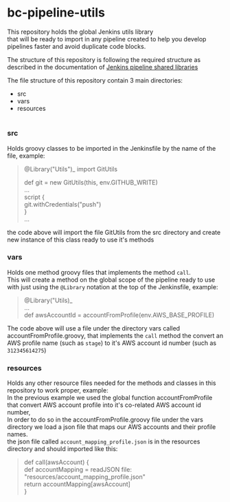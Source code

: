 # bc-pipeline-utils

This repository holds the global Jenkins utils library <br> that will be ready to import in any pipeline created to help you develop pipelines faster and avoid duplicate code blocks.

The structure of this repository is following the required structure as described in the documentation of [Jenkins pipeline shared libraries](https://jenkins.io/doc/book/pipeline/shared-libraries/)

The file structure of this repository contain 3 main directories:
 * src
 * vars
 * resources
#
### src
Holds groovy classes to be imported in the Jenkinsfile by the name of the file, example:
> @Library("Utils")_
> import GitUtils
>
> def git = new GitUtils(this, env.GITHUB_WRITE)  
> ...  
> script {  
> git.withCredentials("push")  
>}	
>...

the code above will import the file GitUtils from the src directory and create new instance of this class ready to use it's methods  

### vars
Holds one method groovy files that implements the method `call`.  
This will create a method on the global scope of the pipeline ready to use with just using the `@Library` notation at the top of the Jenkinsfile, example:
>@Library("Utils)_  
>...  
>def awsAccountId = accountFromProfile(env.AWS_BASE_PROFILE)

The code above will use a file under the directory vars called accountFromProfile.groovy, that implements the `call` method the convert an AWS profile name (such as `stage`) to it's AWS account id number (such as `312345614275`)

### resources
Holds any other resource files needed for the methods and classes in this repository to work proper, example:  
In the previous example we used the global function accountFromProfile that convert AWS account profile into it's co-related AWS account id number,  
In order to do so in the accountFromProfile.groovy file under the vars directory we load a json file that maps our AWS accounts and their profile names.  
the json file called `account_mapping_profile.json` is in the resources directory and should imported like this:
> def call(awsAccount) {  
    def accountMapping = readJSON file: "resources/account_mapping_profile.json"  
  return accountMapping[awsAccount]  
}
